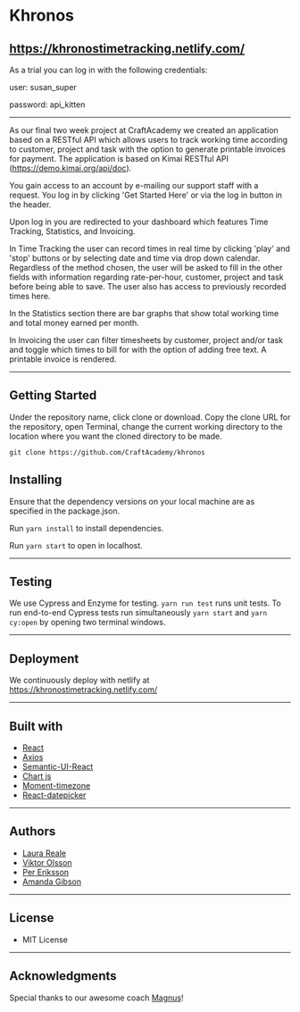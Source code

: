 # Khronos

## https://khronostimetracking.netlify.com/

As a trial you can log in with the following credentials:

user: susan_super

password: api_kitten

---
As our final two week project at CraftAcademy we created an application based on a RESTful API which allows users to track working time according to customer, project and task with the option to generate printable invoices for payment. The application is based on Kimai RESTful API (https://demo.kimai.org/api/doc).

You gain access to an account by e-mailing our support staff with a request.
You log in by clicking 'Get Started Here' or via the log in button in the header.

Upon log in you are redirected to your dashboard which features Time Tracking, Statistics, and Invoicing.

In Time Tracking the user can record times in real time by clicking 'play' and 'stop' buttons or by selecting date and time via drop down calendar. Regardless of the method chosen, the user will be asked to fill in the other fields with information regarding rate-per-hour, customer, project and task before being able to save. The user also has access to previously recorded times here.

In the Statistics section there are bar graphs that show total working time and total money earned per month.

In Invoicing the user can filter timesheets by customer, project and/or task and toggle which times to bill for with the option of adding free text. A printable invoice is rendered.

---
## Getting Started
Under the repository name, click clone or download. Copy the clone URL for the repository, open Terminal, change the current working directory to the location where you want the cloned directory to be made.

 `git clone https://github.com/CraftAcademy/khronos`

## Installing
Ensure that the dependency versions on your local machine are as specified in the package.json.

Run `yarn install` to install dependencies.

Run `yarn start` to open in localhost.

---
## Testing
We use Cypress and Enzyme for testing. `yarn run test` runs unit tests.
To run end-to-end Cypress tests run simultaneously `yarn start` and `yarn cy:open` by opening two terminal windows.

---
## Deployment
We continuously deploy with netlify at https://khronostimetracking.netlify.com/

---
## Built with
- [React](https://github.com/facebook/create-react-app)
- [Axios](https://github.com/axios/axios)
- [Semantic-UI-React](https://github.com/Semantic-Org/Semantic-UI-React)
- [Chart js](https://github.com/chartjs/Chart.js)
- [Moment-timezone](https://github.com/moment/moment-timezone)
- [React-datepicker](https://github.com/Hacker0x01/react-datepicker/)

---
## Authors
- [Laura Reale](https://github.com/LauraRe)
- [Viktor Olsson](https://github.com/vick3d)
- [Per Eriksson](https://github.com/perhegg)
- [Amanda Gibson](https://github.com/amandagibson)
---
## License
- MIT License

---
## Acknowledgments
Special thanks to our awesome coach [Magnus](https://github.com/magnus-thor)!
